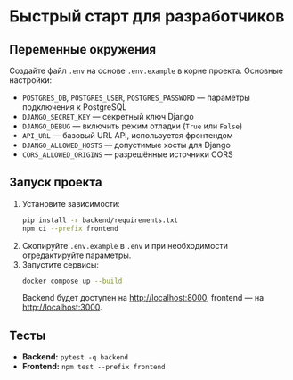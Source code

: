 # Быстрый старт для разработчиков

## Переменные окружения
Создайте файл `.env` на основе `.env.example` в корне проекта. Основные настройки:

- `POSTGRES_DB`, `POSTGRES_USER`, `POSTGRES_PASSWORD` — параметры подключения к PostgreSQL
- `DJANGO_SECRET_KEY` — секретный ключ Django
- `DJANGO_DEBUG` — включить режим отладки (`True` или `False`)
- `API_URL` — базовый URL API, используется фронтендом
- `DJANGO_ALLOWED_HOSTS` — допустимые хосты для Django
- `CORS_ALLOWED_ORIGINS` — разрешённые источники CORS

## Запуск проекта
1. Установите зависимости:
   ```bash
   pip install -r backend/requirements.txt
   npm ci --prefix frontend
   ```
2. Скопируйте `.env.example` в `.env` и при необходимости отредактируйте параметры.
3. Запустите сервисы:
   ```bash
   docker compose up --build
   ```
   Backend будет доступен на <http://localhost:8000>, frontend — на <http://localhost:3000>.

## Тесты
- **Backend:** `pytest -q backend`
- **Frontend:** `npm test --prefix frontend`

